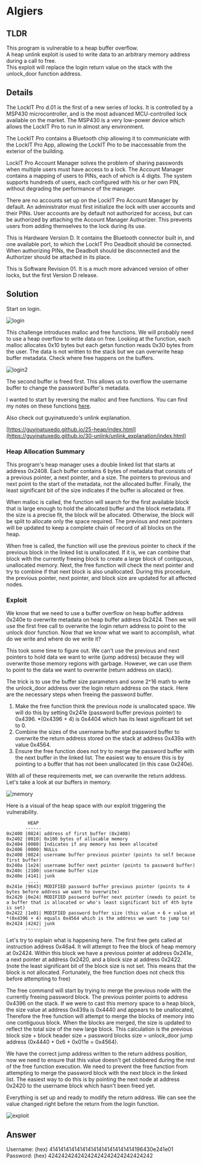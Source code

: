 # Algiers
## TLDR
This program is vulnerable to a heap buffer overflow.  
A heap unlink exploit is used to write data to an arbitrary memory address during a call to free.  
This exploit will replace the login return value on the stack with the unlock_door function address.  

## Details
The LockIT Pro d.01  is the first of a new series  of locks. It is
controlled by a  MSP430 microcontroller, and is  the most advanced
MCU-controlled lock available on the  market. The MSP430 is a very
low-power device which allows the LockIT  Pro to run in almost any
environment.

The  LockIT  Pro   contains  a  Bluetooth  chip   allowing  it  to
communiciate with the  LockIT Pro App, allowing the  LockIT Pro to
be inaccessable from the exterior of the building.

LockIT Pro Account Manager solves the problem of sharing passwords
when  multiple users  must  have  access to  a  lock. The  Account
Manager contains  a mapping of users  to PINs, each of  which is 4
digits.  The  system supports  hundreds of users,  each configured
with his or her own PIN,  without degrading the performance of the
manager.

There are no accounts set up  on the LockIT Pro Account Manager by
default. An administrator must first initialize the lock with user
accounts  and  their  PINs.  User  accounts  are  by  default  not
authorized  for access,  but can  be authorized  by attaching  the
Account  Manager  Authorizer.  This  prevents  users  from  adding
themselves to the lock during its use.
    
This is Hardware  Version D.  It contains  the Bluetooth connector
built in, and one available port, to which the LockIT Pro Deadbolt
should be connected. When authorizing PINs, the Deadbolt should be
disconnected and the Authorizer should be attached in its place.

This   is  Software   Revision   01.  It is a  much more  advanced
version of other locks, but the first Version D release.

## Solution
Start on login.

![login](./screenshots/login.png)

This challenge introduces malloc and free functions. We will probably need to use a heap overflow to write data on free. Looking at the function, each malloc allocates 0x10 bytes but each getsn function reads 0x30 bytes from the user. The data is not written to the stack but we can overwrite heap buffer metadata. Check where free happens on the buffers.

![login2](./screenshots/login2.png)

The second buffer is freed first. This allows us to overflow the username buffer to change the password buffer's metadata.

I wanted to start by reversing the malloc and free functions. You can find my notes on these functions [here](https://github.com/networking101/microcorruption/blob/main/Algiers/heap_functions_reverse.txt).

Also check out guyinatuxedo's unlink explanation.

[https://guyinatuxedo.github.io/25-heap/index.html](https://guyinatuxedo.github.io/30-unlink/unlink_explanation/index.html)

### Heap Allocation Summary
This program's heap manager uses a double linked list that starts at address 0x2408. Each buffer contains 6 bytes of metadata that consists of a previous pointer, a next pointer, and a size. The pointers to previous and next point to the start of the metadata, not the allocated buffer. Finally, the least significant bit of the size indicates if the buffer is allocated or free.

When malloc is called, the function will search for the first available block that is large enough to hold the allocated buffer and the block metadata. If the size is a precise fit, the block will be allocated. Otherwise, the block will be split to allocate only the space required. The previous and next pointers will be updated to keep a complete chain of record of all blocks on the heap.

When free is called, the function will use the previous pointer to check if the previous block in the linked list is unallocated. If it is, we can combine that block with the currently freeing block to create a large block of contiguous, unallocated memory. Next, the free function will check the next pointer and try to combine if that next block is also unallocated. During this procedure, the previous pointer, next pointer, and block size are updated for all affected nodes.

### Exploit
We know that we need to use a buffer overflow on heap buffer address 0x240e to overwrite metadata on heap buffer address 0x2424. Then we will use the first free call to overwrite the login return address to point to the unlock door function. Now that we know what we want to accomplish, what do we write and where do we write it?

This took some time to figure out. We can't use the previous and next pointers to hold data we want to write (jump address) because they will overwrite those memory regions with garbage. However, we can use them to point to the data we want to overwrite (return address on stack).

The trick is to use the buffer size parameters and some 2^16 math to write the unlock_door address over the login return address on the stack. Here are the necessary steps when freeing the password buffer.

1) Make the free function think the previous node is unallocated space. We will do this by setting 0x241e (password buffer previous pointer) to 0x4396. *(0x4396 + 4) is 0x4404 which has its least significant bit set to 0.
2) Combine the sizes of the username buffer and password buffer to overwrite the return address stored on the stack at address 0x439a with value 0x4564.
3) Ensure the free function does not try to merge the password buffer with the next buffer in the linked list. The easiest way to ensure this is by pointing to a buffer that has not been unallocated (in this case 0x240e).

With all of these requirements met, we can overwrite the return address.  Let's take a look at our buffers in memory.

![memory](./screenshots/memory.png)

Here is a visual of the heap space with our exploit triggering the vulnerability.

```
        HEAP
       ------
0x2400 |0824| address of first buffer (0x2408)
0x2402 |0010| 0x100 bytes of allocable memory
0x2404 |0000| Indicates if any memory has been allocated
0x2406 |0000| NULLs
0x2408 |0824| username buffer previous pointer (points to self because first buffer)
0x240a |1e24| username buffer next pointer (points to password buffer)
0x240c |2100| username buffer size
0x240e |4141| junk
        ....
0x241e |9643| MODIFIED password buffer previous pointer (points to 4 bytes before address we want to overwrite)
0x2420 |0e24| MODIFIED password buffer next pointer (needs to point to a buffer that is allocated or who's least significant bit of 4th byte is set)
0x2422 |1e01| MODIFIED password buffer size (this value + 6 + value at *(0x4396 + 4) equals 0x4564 which is the address we want to jump to)
0x2424 |4242| junk
       ------
```

Let's try to explain what is happening here. The first free gets called at instruction address 0x46a4. It will attempt to free the block of heap memory at 0x2424. Within this block we have a previous pointer at address 0x241e, a next pointer at address 0x2420, and a block size at address 0x2422. (note the least significant bit of the block size is not set. This means that the block is not allocated. Fortunately, the free function does not check this before attempting to free)

The free command will start by trying to merge the previous node with the currently freeing password block. The previous pointer points to address 0x4396 on the stack. If we were to cast this memory space to a heap block, the size value at address 0x439a is 0x4440 and appears to be unallocated, Therefore the free function will attempt to merge the blocks of memory into one contiguous block. When the blocks are merged, the size is updated to reflect the total size of the new large block. This calculation is the previous block size + block header size + password blocks size = unlock_door jump address (0x4440 + 0x6 + 0x011e = 0x4564).

We have the correct jump address written to the return address position, now we need to ensure that this value doesn't get clobbered during the rest of the free function execution. We need to prevent the free function from attempting to merge the password block with the next block in the linked list. The easiest way to do this is by pointing the next node at address 0x2420 to the username block which hasn't been freed yet.

Everything is set up and ready to modify the return address. We can see the value changed right before the return from the login function.

![exploit](./screenshots/exploit.png)

## Answer
Username: (hex) 4141414141414141414141414141414196430e241e01  
Password: (hex) 42424242424242424242424242424242
